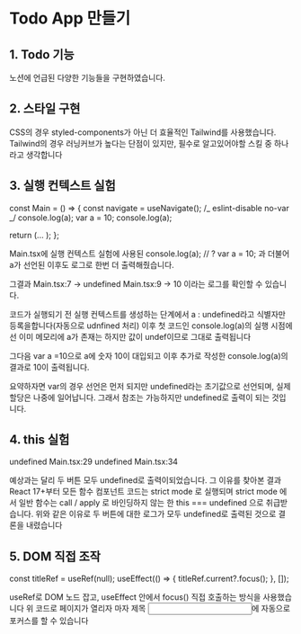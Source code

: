 # Todo App 만들기

## 1. Todo 기능

노션에 언급된 다양한 기능들을 구현하였습니다.

## 2. 스타일 구현

CSS의 경우 styled-components가 아닌 더 효율적인 Tailwind를 사용했습니다.
Tailwind의 경우 러닝커브가 높다는 단점이 있지만, 필수로 알고있어야할 스킬 중 하나라고 생각합니다

## 3. 실행 컨텍스트 실험

const Main = () => {
const navigate = useNavigate();
/_ eslint-disable no-var _/
console.log(a);
var a = 10;
console.log(a);

return (...
);
};

Main.tsx에 실행 컨텍스트 실험에 사용된
console.log(a); // ?
var a = 10;
과 더불어 a가 선언된 이후도 로그로 한번 더 출력해줬습니다.

그결과
Main.tsx:7 -> undefined
Main.tsx:9 -> 10
이라는 로그를 확인할 수 있습니다.

코드가 실행되기 전 실행 컨텍스트를 생성하는 단계에서
a : undefined라고 식별자만 등록을합니다(자동으로 udnfined 처리)
이후 첫 코드인 console.log(a)의 실행 시점에선 이미 메모리에 a가 존재는 하지만 값이 undef이므로 그대로 출력됩니다

그다음 var a =10으로 a에 숫자 10이 대입되고
이후 추가로 작성한 console.log(a)의 결과로 10이 출력됩니다.

요약하자면 var의 경우 선언은 먼저 되지만 undefined라는 초기값으로 선언되며, 실제할당은 나중에 일어납니다.
그래서 참조는 가능하지만 undefined로 출력이 되는 것입니다.

## 4. this 실험

undefined Main.tsx:29
undefined Main.tsx:34

예상과는 달리 두 버튼 모두 undefined로 출력이되었습니다.
그 이유를 찾아본 결과 React 17+부터 모든 함수 컴포넌트 코드는 strict mode 로 실행되며
strict mode 에서 일반 함수는 call / apply 로 바인딩하지 않는 한 this === undefined 으로 취급받습니다.
위와 같은 이유로 두 버튼에 대한 로그가 모두 undefined로 출력된 것으로 결론을 내렸습니다

## 5. DOM 직접 조작

const titleRef = useRef<HTMLInputElement>(null);
useEffect(() => {
titleRef.current?.focus();
}, []);

useRef로 DOM 노드 잡고, useEffect 안에서 focus() 직접 호출하는 방식을 사용했습니다
위 코드로 페이지가 열리자 마자 제목 <input>에 자동으로 포커스를 할 수 있습니다
